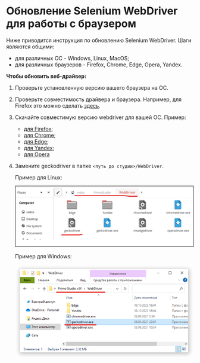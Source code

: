 # Обновление Selenium WebDriver для работы с браузером

Ниже приводится инструкция по обновлению Selenium WebDriver. Шаги являются общими:
* для различных ОС - Windows, Linux, MacOS;
* для различных браузеров - Firefox, Chrome, Edge, Opera, Yandex.

**Чтобы обновить веб-драйвер:**

1. Проверьте установленную версию вашего браузера на ОС.
2. Проверьте совместимость драйвера и браузера. Например, для Firefox это можно сделать [здесь](https://firefox-source-docs.mozilla.org/testing/geckodriver/Support.html).
3. Скачайте совместимую версию webdriver для вашей ОС. Пример:
   * [для Firefox](https://github.com/mozilla/geckodriver/releases);
   * [для Chrome](https://chromedriver.chromium.org/downloads);
   * [для Edge](https://developer.microsoft.com/ru-ru/microsoft-edge/tools/webdriver/);
   * [для Yandex](https://github.com/yandex/YandexDriver);
   * [для Opera](https://github.com/operasoftware/operachromiumdriver)

4. Замените geckodriver в папке `<путь до студии>/WebDriver`.

   Пример для Linux:

   ![](../../.gitbook/assets/update-webdriver-linux.png)

   Пример для Windows:

   ![](../../.gitbook/assets/update-webdriver-windows.png)
 
